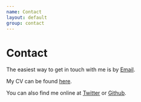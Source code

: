 ```yaml
---
name: Contact
layout: default
group: contact
---
```


<h1 class="page-header text-center"> Contact </h1>

The easiest way to get in touch with me is by [Email](mailto:mullane.stephanie@gmail.com). 

My CV can be found [here](/static/pdf/Wankowicz_CV_20231030_ref.pdf). 

You can also find me online at [Twitter](http://twitter.com/stephanie_mul) or [Github](https://github.com/stephaniewankowicz).
